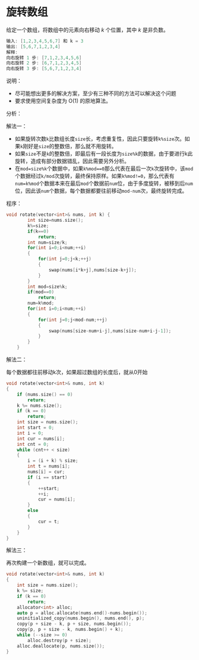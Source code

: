 # 旋转数组

给定一个数组，将数组中的元素向右移动 *k* 个位置，其中 *k* 是非负数。

~~~c++
输入: [1,2,3,4,5,6,7] 和 k = 3
输出: [5,6,7,1,2,3,4]
解释:
向右旋转 1 步: [7,1,2,3,4,5,6]
向右旋转 2 步: [6,7,1,2,3,4,5]
向右旋转 3 步: [5,6,7,1,2,3,4]
~~~

说明：

- 尽可能想出更多的解决方案，至少有三种不同的方法可以解决这个问题
- 要求使用空间复杂度为 O(1) 的原地算法。

分析：

解法一：

- 如果旋转次数`k`比数组长度`size`长，考虑重复性，因此只要旋转`k%size`次。如果`k`刚好是`size`的整数倍，那么就不用旋转。
- 如果`size`不是`k`的整数倍，即最后有一段长度为`size%k`的数据，由于要进行k此旋转，造成有部分数据错乱，因此需要另外分析。
- 在`mod=size%k`个数据中，如果`k%mod==0`那么代表在最后一次`k`次旋转中，该`mod`个数据经过`k/mod`次旋转，最终保持原样。如果`k%mod!=0`，那么代表有`num=k%mod`个数据本来在最后`mod`个数据前`num`位，由于多度旋转，被移到后`num`位，因此该`num`个数据，每个数据都要往前移动`mod-num`次，最终旋转完成。

程序：

~~~c++
void rotate(vector<int>& nums, int k) {
        int size=nums.size();
        k%=size;
        if(k==0)
            return;
        int num=size/k;
        for(int i=0;i<num;++i)
        {
            for(int j=0;j<k;++j)
            {
                swap(nums[i*k+j],nums[size-k+j]);
            }
        }
        int mod=size%k;
        if(mod==0)
            return;
        num=k%mod;
        for(int i=0;i<num;++i)
        {
            for(int j=0;j<mod-num;++j)
            {
                swap(nums[size-num+i-j],nums[size-num+i-j-1]);
            }
        }
    }
~~~

解法二：

每个数据都往前移动k次，如果超过数组的长度后，就从0开始

~~~c++
void rotate(vector<int>& nums, int k)
{
	if (nums.size() == 0)
		return;
	k %= nums.size();
	if (k == 0)
		return;
	int size = nums.size();
	int start = 0;
	int i = 0;
	int cur = nums[i];
	int cnt = 0;
	while (cnt++ < size)
	{
		i = (i + k) % size;
		int t = nums[i];
		nums[i] = cur;
		if (i == start)
		{
			++start;
			++i;
			cur = nums[i];
		}
		else
		{
			cur = t;
		}
	}
}
~~~

解法三：

再次构建一个新数组，就可以完成。

~~~c++
void rotate(vector<int>& nums, int k)
{
	int size = nums.size();
	k %= size;
	if (k == 0)
		return;
	allocator<int> alloc;
	auto p = alloc.allocate(nums.end()-nums.begin());
	uninitialized_copy(nums.begin(), nums.end(), p);
	copy(p + size - k, p + size, nums.begin());
	copy(p, p + size - k, nums.begin() + k);
	while (--size >= 0)
		alloc.destroy(p + size);
	alloc.deallocate(p, nums.size());
}
~~~

